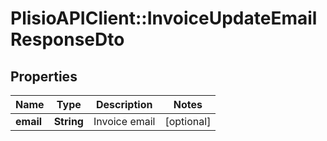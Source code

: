 # PlisioAPIClient::InvoiceUpdateEmailResponseDto

## Properties
Name | Type | Description | Notes
------------ | ------------- | ------------- | -------------
**email** | **String** | Invoice email | [optional] 

